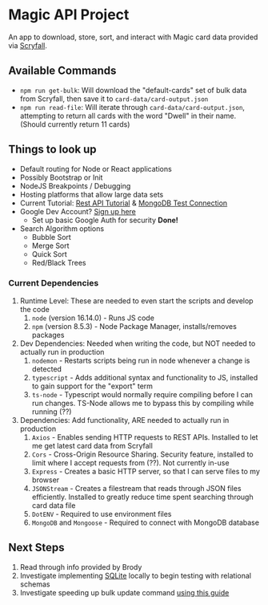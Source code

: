 # Magic API Project
An app to download, store, sort, and interact with Magic card data provided via [Scryfall](https://scryfall.com/docs/api).

## Available Commands
- `npm run get-bulk`: Will download the "default-cards" set of bulk data from Scryfall, then save it to `card-data/card-output.json`
- `npm run read-file`: Will iterate through `card-data/card-output.json`, attempting to return all cards with the word "Dwell" in their name. (Should currently return 11 cards)

## Things to look up
- Default routing for Node or React applications
- Possibly Bootstrap or Init
- NodeJS Breakpoints / Debugging
- Hosting platforms that allow large data sets
- Current Tutorial: [Rest API Tutorial](https://www.youtube.com/watch?v=vjf774RKrLc) & [MongoDB Test Connection](https://www.mongodb.com/docs/atlas/security/add-ip-address-to-list/)
- Google Dev Account? [Sign up here](https://developers.google.com/)
  - Set up basic Google Auth for security **Done!**
- Search Algorithm options
  - Bubble Sort
  - Merge Sort
  - Quick Sort
  - Red/Black Trees

### Current Dependencies
1) Runtime Level: These are needed to even start the scripts and develop the code
   1) `node` (version 16.14.0) - Runs JS code
   2) `npm` (version 8.5.3) - Node Package Manager, installs/removes packages
2) Dev Dependencies: Needed when writing the code, but NOT needed to actually run in production
   1) `nodemon` - Restarts scripts being run in node whenever a change is detected
   2) `typescript` - Adds additional syntax and functionality to JS, installed to gain support for the "export" term
   3) `ts-node` - Typescript would normally require compiling before I can run changes. TS-Node allows me to bypass this by compiling while running (??)
3) Dependencies: Add functionality, ARE needed to actually run in production
   1) `Axios` - Enables sending HTTP requests to REST APIs. Installed to let me get latest card data from Scryfall
   2) `Cors` - Cross-Origin Resource Sharing. Security feature, installed to limit where I accept requests from (??). Not currently in-use
   3) `Express` - Creates a basic HTTP server, so that I can serve files to my browser
   4) `JSONStream` - Creates a filestream that reads through JSON files efficiently. Installed to greatly reduce time spent searching through card data file
   5) `DotENV` - Required to use environment files
   6) `MongoDB` and `Mongoose` - Required to connect with MongoDB database

## Next Steps
1) Read through info provided by Brody
2) Investigate implementing [SQLite](https://www.youtube.com/watch?v=ZRYn6tgnEgM) locally to begin testing with relational schemas
3) Investigate speeding up bulk update command [using this guide](https://stackoverflow.com/questions/65242537/how-can-i-increase-mongoose-mongodb-create-and-update-performance-for-a-large-nu)
